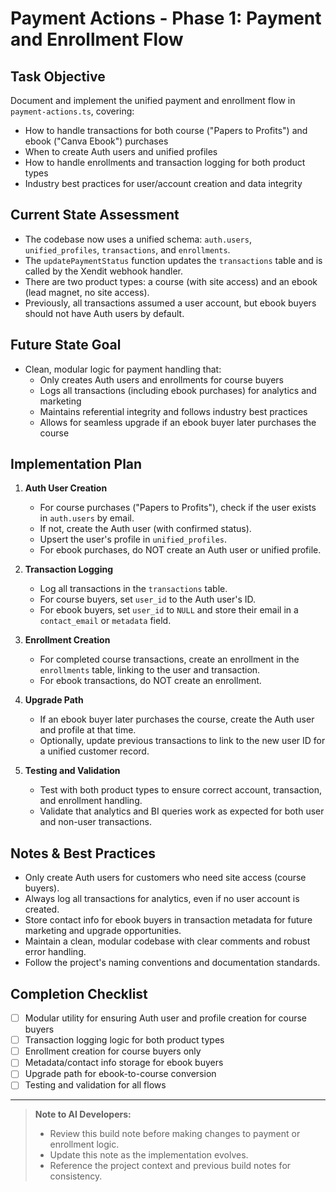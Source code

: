 # Payment Actions - Phase 1: Payment and Enrollment Flow

## Task Objective
Document and implement the unified payment and enrollment flow in `payment-actions.ts`, covering:
- How to handle transactions for both course ("Papers to Profits") and ebook ("Canva Ebook") purchases
- When to create Auth users and unified profiles
- How to handle enrollments and transaction logging for both product types
- Industry best practices for user/account creation and data integrity

## Current State Assessment
- The codebase now uses a unified schema: `auth.users`, `unified_profiles`, `transactions`, and `enrollments`.
- The `updatePaymentStatus` function updates the `transactions` table and is called by the Xendit webhook handler.
- There are two product types: a course (with site access) and an ebook (lead magnet, no site access).
- Previously, all transactions assumed a user account, but ebook buyers should not have Auth users by default.

## Future State Goal
- Clean, modular logic for payment handling that:
  - Only creates Auth users and enrollments for course buyers
  - Logs all transactions (including ebook purchases) for analytics and marketing
  - Maintains referential integrity and follows industry best practices
  - Allows for seamless upgrade if an ebook buyer later purchases the course

## Implementation Plan

1. **Auth User Creation**
   - For course purchases ("Papers to Profits"), check if the user exists in `auth.users` by email.
   - If not, create the Auth user (with confirmed status).
   - Upsert the user's profile in `unified_profiles`.
   - For ebook purchases, do NOT create an Auth user or unified profile.

2. **Transaction Logging**
   - Log all transactions in the `transactions` table.
   - For course buyers, set `user_id` to the Auth user's ID.
   - For ebook buyers, set `user_id` to `NULL` and store their email in a `contact_email` or `metadata` field.

3. **Enrollment Creation**
   - For completed course transactions, create an enrollment in the `enrollments` table, linking to the user and transaction.
   - For ebook transactions, do NOT create an enrollment.

4. **Upgrade Path**
   - If an ebook buyer later purchases the course, create the Auth user and profile at that time.
   - Optionally, update previous transactions to link to the new user ID for a unified customer record.

5. **Testing and Validation**
   - Test with both product types to ensure correct account, transaction, and enrollment handling.
   - Validate that analytics and BI queries work as expected for both user and non-user transactions.

## Notes & Best Practices
- Only create Auth users for customers who need site access (course buyers).
- Always log all transactions for analytics, even if no user account is created.
- Store contact info for ebook buyers in transaction metadata for future marketing and upgrade opportunities.
- Maintain a clean, modular codebase with clear comments and robust error handling.
- Follow the project's naming conventions and documentation standards.

## Completion Checklist
- [ ] Modular utility for ensuring Auth user and profile creation for course buyers
- [ ] Transaction logging logic for both product types
- [ ] Enrollment creation for course buyers only
- [ ] Metadata/contact info storage for ebook buyers
- [ ] Upgrade path for ebook-to-course conversion
- [ ] Testing and validation for all flows

---

> **Note to AI Developers:**
> - Review this build note before making changes to payment or enrollment logic.
> - Update this note as the implementation evolves.
> - Reference the project context and previous build notes for consistency. 